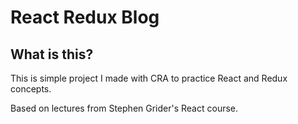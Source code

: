 # React Redux Blog

## What is this?

This is simple project I made with CRA to practice React and Redux concepts.

Based on lectures from Stephen Grider's React course.

<!-- ## Can I see it?

Yes! It's uploaded on Netlify [here](https://react-meals-mf.netlify.app/). -->
